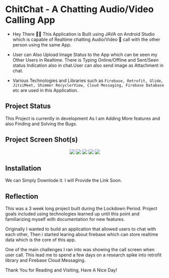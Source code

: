 # **ChitChat - A Chatting Audio/Video Calling App**

- Hey There 🙋‍♂️ This Application is Built using JAVA on Android Studio which is capable of Realtime chatting Audio/Video 📱 call with the other person using the same App. 

- User can Also Upload Image Status to the App which can be seen my Other Users in Realtime. There is Typing Online/Offline and Sent/Seen status Indication also in chat.User can also send image as Attachment in chat.

- Various Technologies and Libraries such as `Firebase, Retrofit, Glide, JitsiMeet, Shimmer RecyclerView, Cloud Messaging, Firebase Database` etc are used in this Application.

## **Project Status**
This Project is currently in development As I am Adding More features and also Finding and Solving the Bugs.

## **Project Screen Shot(s)**
 <p align="center"> 
    <a target="_blank"> <img src="https://i.postimg.cc/j2RpPmfZ/Screenshot-20210629-203555.png" margin:50px />  
    <a target="_blank"> <img src="https://i.postimg.cc/4dggJBJb/Screenshot-20210630-182319.png" margin:50px /> 
    <a target="_blank"> <img src="https://i.postimg.cc/x8pqZWK1/Screenshot-20210630-181144.png" margin:50px /> 
    <a target="_blank"> <img src="https://i.postimg.cc/xTsdTDNf/Screenshot-20210630-175447.png" margin:50px />  
    <a  target="_blank"> <img src="https://i.postimg.cc/hP89CGYC/Screenshot-20210630-175741.png" margin:50px />  
</p>



## **Installation** 

We can Simply Downlode it. I will Provide the Link Soon.

## **Reflection**

This was a 3 week long project built during the Lockdown Period. Project goals included using technologies learned up until this point and familiarizing myself with documentation for new features.  

Originally I wanted to build an application that allowed users to chat with each other, Then i started learing about firebase which can store realtime data which is the core of this app. 

One of the main challenges I ran into was showing the call screen when user call. This lead me to spend a few days on a research spike into retrofit library and Firebase Cloud Messaging.

Thank You for Reading and Visiting, Have A Nice Day!
